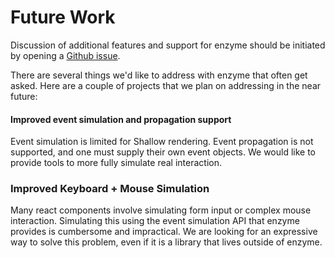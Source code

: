 # Future Work

Discussion of additional features and support for enzyme should be initiated by opening a
[Github issue](https://github.com/airbnb/enzyme/issues).

There are several things we'd like to address with enzyme that often get asked. Here are a couple
of projects that we plan on addressing in the near future:


#### Improved event simulation and propagation support

Event simulation is limited for Shallow rendering. Event propagation is not supported, and one must
supply their own event objects. We would like to provide tools to more fully simulate real
interaction.


### Improved Keyboard + Mouse Simulation

Many react components involve simulating form input or complex mouse interaction. Simulating this
using the event simulation API that enzyme provides is cumbersome and impractical. We are looking for
an expressive way to solve this problem, even if it is a library that lives outside of enzyme.
